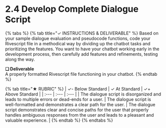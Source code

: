 # 2.4 Develop Complete Dialogue Script

{% tabs %}
{% tab title="✓  INSTRUCTIONS & DELIVERABLE" %}
Based on your sample dialogue evaluation and pseudocode functions, code your Rivescript file in a methodical way by dividing up the chatbot tasks and prioritizing the features. You want to have your chatbot working early in the development process, then carefully add features and refinements, testing along the way.

**❏ Deliverable**  
A properly formatted Rivescript file functioning in your chatbot.
{% endtab %}

{% tab title="★  RUBRIC" %}
| ✓- Below Standard | ✓ At Standard | ✓+ Above Standard |
| :--- | :--- | :--- |
| The dialogue script is disorganized and leads to multiple errors or dead-ends for a user. | The dialogue script is well-formatted and demonstrates a clear path for the user. | The dialogue script demonstrates clear and concise paths for the user that properly handles ambiguous responses from the user and leads to a pleasant and valuable experience. |
{% endtab %}
{% endtabs %}

